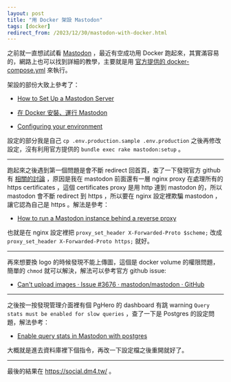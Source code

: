 ```yaml
---
layout: post
title: "用 Docker 架設 Mastodon"
tags: [docker]
redirect_from: /2023/12/30/mastodon-with-docker.html
---
```


之前就一直想試試看 [Mastodon](https://joinmastodon.org/) ，最近有空成功用 Docker 跑起來，其實滿容易的，網路上也可以找到詳細的教學，主要就是用 [官方提供的 docker-compose.yml](https://github.com/mastodon/mastodon/blob/main/docker-compose.yml) 來執行。

架設的部份大致上參考了：

- [How to Set Up a Mastodon Server](https://www.liquidweb.com/kb/how-to-set-up-mastodon-server/)

- [在 Docker 安裝、運行 Mastodon](https://blog.zeroplex.tw/2022/11/20/install-and-run-mastodon-on-docker/)

- [Configuring your environment](https://docs.joinmastodon.org/admin/config/)

設定的部分我是自己 `cp .env.production.sample .env.production` 之後再修改設定，沒有利用官方提供的 `bundle exec rake mastodon:setup` 。

---

跑起來之後遇到第一個問題是會不斷 redirect 回首頁，查了一下發現官方 github 有 [相關的討論](https://github.com/mastodon/mastodon/discussions/19544) ，原因是我在 mastodon 前面還有一層 nginx proxy 在處理所有的 https certificates ，這個 certificates proxy 是用 http 連到 mastodon 的，所以 mastodon 會不斷 redirect 到 https ，所以要在 nginx 設定裡欺騙 mastodon ，讓它認為自己是 https 。解法是參考：

- [How to run a Mastodon instance behind a reverse proxy](https://blog.vyvojari.dev/mastodon-behind-a-reverse-proxy-without-ssl-https/)

也就是在 nginx 設定裡把 `proxy_set_header X-Forwarded-Proto $scheme;` 改成 `proxy_set_header X-Forwarded-Proto https;` 就好。

---

再來想要換 logo 的時候發現不能上傳圖，這個是 docker volume 的權限問題，簡單的 `chmod` 就可以解決，解法可以參考官方 github issue:

- [Can't upload images · Issue #3676 · mastodon/mastodon · GitHub](https://github.com/mastodon/mastodon/issues/3676)

---

之後按一按發現管理介面裡有個 PgHero 的 dashboard 有跳 warning `Query stats must be enabled for slow queries` ，查了一下是 Postgres 的設定問題，解法參考：

- [Enable query stats in Mastodon with postgres](https://peterbabic.dev/blog/enable-query-stats-mastodon-postgres/)

大概就是進去資料庫裡下個指令，再改一下設定檔之後重開就好了。

---

最後的結果在 <https://social.dm4.tw/> 。
